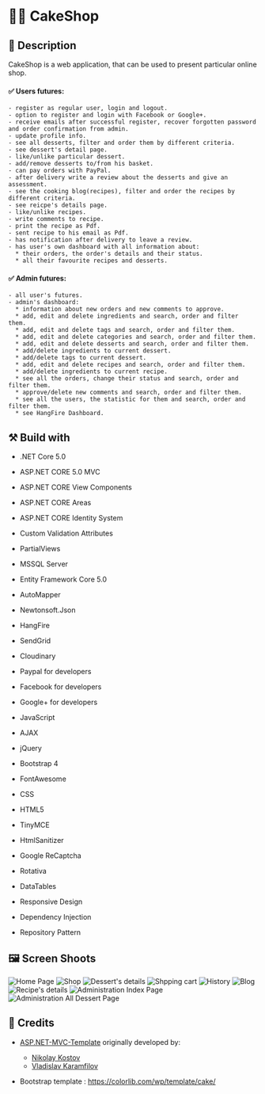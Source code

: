 #  :cake::cookie: CakeShop 

## :memo: Description
CakeShop is a web application, that can be used to present particular online shop.

#### :white_check_mark: Users futures: 

    - register as regular user, login and logout. 
    - option to register and login with Facebook or Google+. 
    - receive emails after successful register, recover forgotten password and order confirmation from admin. 
    - update profile info.  
    - see all desserts, filter and order them by different criteria.
    - see dessert's detail page. 
    - like/unlike particular dessert. 
    - add/remove desserts to/from his basket.
    - can pay orders with PayPal.
    - after delivery write a review about the desserts and give an assessment.
    - see the cooking blog(recipes), filter and order the recipes by different criteria. 
    - see reicpe's details page.  
    - like/unlike recipes.
    - write comments to recipe.
    - print the recipe as Pdf.
    - sent recipe to his email as Pdf.
    - has notification after delivery to leave a review.
    - has user's own dashboard with all information about:
      * their orders, the order's details and their status. 
      * all their favourite recipes and desserts.
   
#### :white_check_mark: Admin futures: 

    - all user's futures.
    - admin's dashboard:  
      * information about new orders and new comments to approve. 
      * add, edit and delete ingredients and search, order and filter them.
      * add, edit and delete tags and search, order and filter them.
      * add, edit and delete categories and search, order and filter them.
      * add, edit and delete desserts and search, order and filter them.
      * add/delete ingredients to current dessert.
      * add/delete tags to current dessert.
      * add, edit and delete recipes and search, order and filter them.
      * add/delete ingredients to current recipe.
      * see all the orders, change their status and search, order and filter them.
      * approve/delete new comments and search, order and filter them.
      * see all the users, the statistic for them and search, order and filter them.
      * see HangFire Dashboard.

## :hammer_and_pick: Build with

 - .NET Core 5.0

 - ASP.NET CORE 5.0 MVC

 - ASP.NET CORE View Components 

 - ASP.NET CORE Areas

 - ASP.NET CORE Identity System

 - Custom Validation Attributes

 - PartialViews

 - MSSQL Server 

 - Entity Framework Core 5.0

 - AutoMapper

 - Newtonsoft.Json

 - HangFire 

 - SendGrid 

 - Cloudinary 

 - Paypal for developers

 - Facebook for developers 

 - Google+ for developers 

 - JavaScript

 - AJAX 

 - jQuery

 - Bootstrap 4

 - FontAwesome

 - CSS

 - HTML5

 - TinyMCE

 - HtmlSanitizer

 - Google ReCaptcha
 
 - Rotativa
 
 - DataTables

 - Responsive Design

 - Dependency Injection

 - Repository Pattern
 
 ## :framed_picture: Screen Shoots

![Home Page](https://res.cloudinary.com/dieu4mste/image/upload/v1612277038/Index_qfshgf.png)
![Shop](https://res.cloudinary.com/dieu4mste/image/upload/v1612277035/shopByCategory_sohxf5.png)
![Dessert's details](https://res.cloudinary.com/dieu4mste/image/upload/v1612277037/product_details_dj2esn.png)
![Shpping cart](https://res.cloudinary.com/dieu4mste/image/upload/v1612277034/shoppign_card_zolurq.png)
![History](https://res.cloudinary.com/dieu4mste/image/upload/v1612277033/myOrders_umypux.png)
![Blog](https://res.cloudinary.com/dieu4mste/image/upload/v1612277038/all_recipes_gkav6r.png)
![Recipe's details](https://res.cloudinary.com/dieu4mste/image/upload/v1612277034/recipe_details_qphdby.png)
![Administration Index Page](https://res.cloudinary.com/dieu4mste/image/upload/v1612277033/admin_home_page_tokr4t.png)
![Administration All Dessert Page](https://res.cloudinary.com/dieu4mste/image/upload/v1612277034/table_admin_vg22in.png)

## :handshake: Credits

- [ASP.NET-MVC-Template](https://github.com/NikolayIT/ASP.NET-Core-Template) originally developed by:
   * [Nikolay Kostov](https://github.com/NikolayIT)
   * [Vladislav Karamfilov](https://github.com/vladislav-karamfilov)

- Bootstrap template : https://colorlib.com/wp/template/cake/

